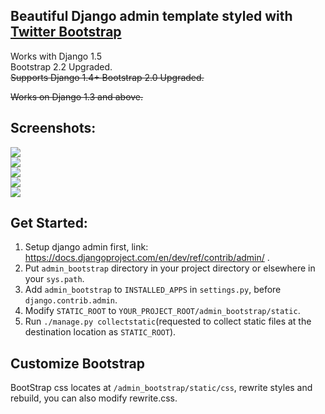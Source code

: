 <h2>Beautiful Django admin template styled with <a href="http://twitter.github.com/bootstrap/">Twitter Bootstrap</a></h2>
<div>Works with Django 1.5</div>
<div>Bootstrap 2.2 Upgraded.</div>
<del>Supports Django 1.4+ </del>
<del>Bootstrap 2.0 Upgraded.</del>

<del>Works on Django 1.3 and above.</del>

<h2>Screenshots:</h2>
<div >
    <img src="https://lh5.googleusercontent.com/-YPSx9j0czfg/T2v-QhxTbZI/AAAAAAAAABc/YLo_5nRp6Zo/s433/login.png" />
    <br />
    <img src="https://lh4.googleusercontent.com/-Oc1soVl6QF0/UDcW3OpYwFI/AAAAAAAAAFA/E22PV_sbH24/s741/login.png" />
    <br />
    <img src="https://lh4.googleusercontent.com/-1YuZPYz9MzA/UDcW19Vl9rI/AAAAAAAAAE4/W75RsC_htkM/s741/list.png" />
    <br />
    <img src="https://lh6.googleusercontent.com/-HUFdhCXBuPE/UDcWy_S3zrI/AAAAAAAAAEo/z8_elmA_HAc/s741/change.png" />
    <br />
    <img src="https://lh5.googleusercontent.com/-o6kjfc7p4yk/UDcW0jd9nuI/AAAAAAAAAEw/g2dmD3h4AUU/s567/add.png" />
    <br />
</div>

<h2>Get Started:</h2>

<ol>
    <li>Setup django admin first, link: <a href="https://docs.djangoproject.com/en/dev/ref/contrib/admin/">https://docs.djangoproject.com/en/dev/ref/contrib/admin/</a> .</li>
    <li>Put <code>admin_bootstrap</code> directory in your project directory or elsewhere in your <code>sys.path</code>.</li>
    <li>Add <code>admin_bootstrap</code> to <code>INSTALLED_APPS</code> in <code>settings.py</code>, before <code>django.contrib.admin</code>.</li>
    <li>Modify <code>STATIC_ROOT</code> to <code>YOUR_PROJECT_ROOT/admin_bootstrap/static</code>.</li>
    <li>Run <code>./manage.py collectstatic</code>(requested to collect static files at the destination location as <code>STATIC_ROOT</code>).</li>
</ol>

<h2>Customize Bootstrap</h2>

<div>BootStrap css locates at <code>/admin_bootstrap/static/css</code>, rewrite styles and rebuild, you can also modify rewrite.css.</div>

